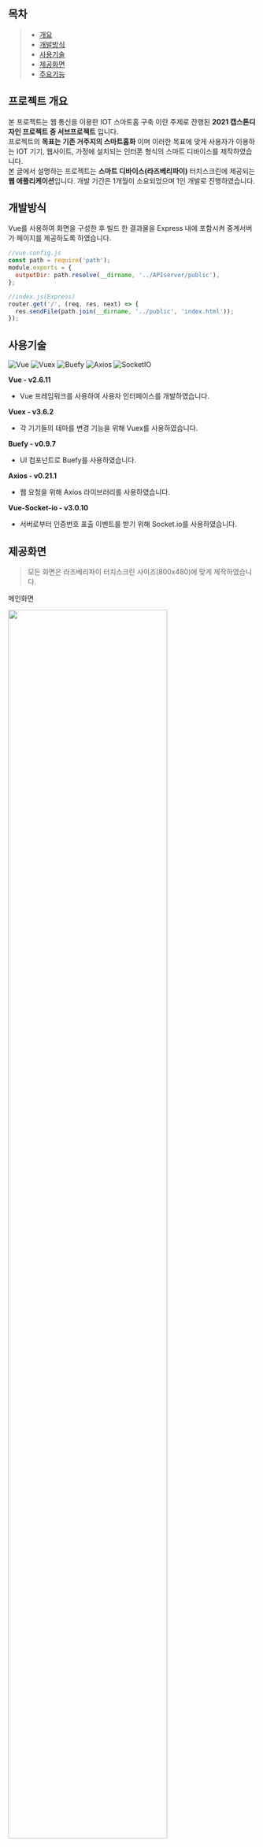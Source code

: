 ## 목차

> - [개요](#프로젝트-개요)
> - [개발방식](#개발방식)
> - [사용기술](#사용기술)
> - [제공화면](#제공화면)
> - [주요기능](#주요기능)

## 프로젝트 개요

본 프로젝트는 웹 통신을 이용한 IOT 스마트홈 구축 이란 주제로 잔행된 **2021 캡스톤디자인 프로젝트 중 서브프로젝트** 입니다.  
프로젝트의 **목표는 기존 거주지의 스마트홈화** 이며 이러한 목표에 맞게 사용자가 이용하는 IOT 기기, 웹사이트, 가정에 설치되는 인터폰 형식의 스마트 디바이스를 제작하였습니다.  
본 글에서 설명하는 프로젝트는 **스마트 디바이스(라즈베리파이)** 터치스크린에 제공되는 **웹 애플리케이션**입니다.
개발 기간은 1개월이 소요되었으며 1인 개발로 진행하였습니다.

## 개발방식

Vue를 사용하여 화면을 구성한 후 빌드 한 결과물을 Express 내에 포함시켜 중계서버가 페이지를 제공하도록 하였습니다.

```js
//vue.config.js
const path = require('path');
module.exports = {
  outputDir: path.resolve(__dirname, '../APIserver/public'),
};
```

```js
//index.js(Express)
router.get('/', (req, res, next) => {
  res.sendFile(path.join(__dirname, '../public', 'index.html'));
});
```

## 사용기술

<span>
<img alt="Vue" src ="https://img.shields.io/badge/Vue-4FC08D.svg?&style=for-the-badge&logo=Vue.js&logoColor=white"/>
</span>
<span>
<img alt="Vuex" src ="https://img.shields.io/badge/Vuex-3268a8.svg?&style=for-the-badge&logo=Vue.js&logoColor=white"/>
</span>
<span>
<img alt="Buefy" src ="https://img.shields.io/badge/buefy-7957d5.svg?&style=for-the-badge&logo=Buefy&logoColor=white"/>
</span>
<span>
<img alt="Axios" src ="https://img.shields.io/badge/axios-d99586.svg?&style=for-the-badge&logo=AIOHTTP&logoColor=white"/>
</span>
<span>
<img alt="SocketIO" src ="https://img.shields.io/badge/Socket.io-189472.svg?&style=for-the-badge&logo=Socket.io&logoColor=white"/>
</span>

**Vue - v2.6.11**

- Vue 프레임워크를 사용하여 사용자 인터페이스를 개발하였습니다.

**Vuex - v3.6.2**

- 각 기기들의 테마를 변경 기능을 위해 Vuex를 사용하였습니다.

**Buefy - v0.9.7**

- UI 컴포넌트로 Buefy를 사용하였습니다.

**Axios - v0.21.1**

- 웹 요청을 위해 Axios 라이브러리를 사용하였습니다.

**Vue-Socket-io - v3.0.10**

- 서버로부터 인증번호 표출 이벤트를 받기 위해 Socket.io를 사용하였습니다.

## 제공화면

> 모든 화면은 라즈베리파이 터치스크린 사이즈(800x480)에 맞게 제작하였습니다.

메인화면

<img src = "https://github.com/ye0reum/ye0reum.github.io/blob/master/src/images/project-imgs/10plus-kiosk/%EB%A9%94%EC%9D%B8%ED%99%94%EB%A9%B4.png?raw=true" width="80%">

로그보기 화면

<img src = "https://github.com/ye0reum/ye0reum.github.io/blob/master/src/images/project-imgs/10plus-kiosk/%EB%A1%9C%EA%B7%B8%EB%B3%B4%EA%B8%B0.png?raw=true" width="80%">

새로고침 설정화면

<img src = "https://github.com/ye0reum/ye0reum.github.io/blob/master/src/images/project-imgs/10plus-kiosk/%EC%83%88%EB%A1%9C%EA%B3%A0%EC%B9%A8%EC%84%A4%EC%A0%95.png?raw=true" width="80%">

테마 설정화면

<img src = "https://github.com/ye0reum/ye0reum.github.io/blob/master/src/images/project-imgs/10plus-kiosk/%ED%85%8C%EB%A7%88%EC%84%A4%EC%A0%95.png?raw=true" width="80%">

## 주요기능

### **날씨확인**

날씨를 간단하게 확인할 수 있는 기능이 있으면 좋겠다고 생각하여
메인화면에서 **현재 날씨를 카드 형식**으로 표출하였습니다.  
날씨정보를 받아오기 위해서 **OpenWeatherAPI**를 활용하였습니다.
현재 위치를 도출해내기 위하여 GeoLoaction 을 사용하였습니다.

### **기기동작**

먼저 각 기기의 스위치 개수마다 **서로 표시되는 크기가 다르게** 하였고
스위치의 개수만큼 전원 버튼 아이콘을 위치시켰습니다.
버튼 클릭시 중계서버로 요청을 보내고 중계서버의 응답에 따라 버튼의 색상을 변경시킵니다.

### **기기테마 변경**

각 기기를 더블클릭시 테마를 변경시킬 수 있도록 하였으며 **영역의 배경, 버튼, 글자색**을 변경할 수 있게 하였습니다.
화면에 표출되는 각 기기는 여러 개의 컴포넌트들로 이루어져 있기 때문에 데이터의 흐름이 많아져 상태 관리 라이브러리인 `Vuex`를 사용하여 복잡한 데이터 흐름을 단순화 시켰습니다.

### **기기로그 확인**

각 기기를 롱클릭시 해당 **기기의 이름, 호스트, 상태, 동작시간** 정보를 담은 모달창을 표출합니다.
기기의 전원 상태를 한눈에 확인하기 쉽게 화면을 구성하였습니다.

### **새로고침 설정**

사용자가 메인화면의 기기 새로 고침 버튼을 누르지 않고도 자동으로 설정한 시간에 따라 새로 고침 되는 기능이 필요하다고 생각하였습니다.
그에 따라 기기 등록 및 **기기 상태가 업데이트되는 주기**를 사용자가 설정할 수 있게 하였습니다.
